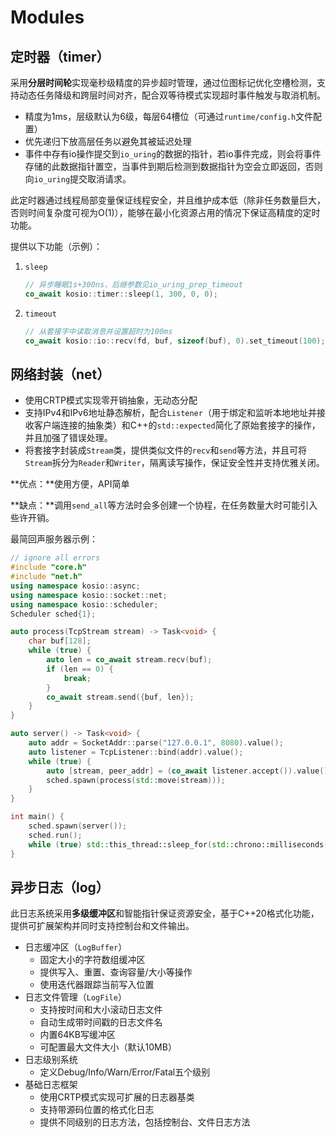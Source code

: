 # Modules

## 定时器（timer）

采用**分层时间轮**实现毫秒级精度的异步超时管理，通过位图标记优化空槽检测，支持动态任务降级和跨层时间对齐，配合双等待模式实现超时事件触发与取消机制。

- 精度为1ms，层级默认为6级，每层64槽位（可通过`runtime/config.h`文件配置）
- 优先递归下放高层任务以避免其被延迟处理
- 事件中存有io操作提交到`io_uring`的数据的指针，若io事件完成，则会将事件存储的此数据指针置空，当事件到期后检测到数据指针为空会立即返回，否则向`io_uring`提交取消请求。

此定时器通过线程局部变量保证线程安全，并且维护成本低（除非任务数量巨大，否则时间复杂度可视为O(1)），能够在最小化资源占用的情况下保证高精度的定时功能。

提供以下功能（示例）：

1. `sleep` 

   ```c++
   // 异步睡眠1s+300ns，后继参数见io_uring_prep_timeout
   co_await kosio::timer::sleep(1, 300, 0, 0);
   ```

2. `timeout`

   ```c++
   // 从套接字中读取消息并设置超时为100ms
   co_await kosio::io::recv(fd, buf, sizeof(buf), 0).set_timeout(100);
   ```

   



## 网络封装（net）

- 使用CRTP模式实现零开销抽象，无动态分配
- 支持IPv4和IPv6地址静态解析，配合`Listener`（用于绑定和监听本地地址并接收客户端连接的抽象类）和C++的`std::expected`简化了原始套接字的操作，并且加强了错误处理。
- 将套接字封装成`Stream`类，提供类似文件的`recv`和`send`等方法，并且可将`Stream`拆分为`Reader`和`Writer`，隔离读写操作，保证安全性并支持优雅关闭。

**优点：**使用方便，API简单

**缺点：**调用`send_all`等方法时会多创建一个协程，在任务数量大时可能引入些许开销。

最简回声服务器示例：

```c++
// ignore all errors
#include "core.h"
#include "net.h"
using namespace kosio::async;
using namespace kosio::socket::net;
using namespace kosio::scheduler;
Scheduler sched{1};

auto process(TcpStream stream) -> Task<void> {
    char buf[128];
    while (true) {
        auto len = co_await stream.recv(buf);
        if (len == 0) {
            break;
        }
        co_await stream.send({buf, len});
    }
}

auto server() -> Task<void> {
	auto addr = SocketAddr::parse("127.0.0.1", 8080).value();
    auto listener = TcpListener::bind(addr).value();
    while (true) {
        auto [stream, peer_addr] = (co_await listener.accept()).value();
        sched.spawn(process(std::move(stream)));
    }
}

int main() {
    sched.spawn(server());
    sched.run();
    while (true) std::this_thread::sleep_for(std::chrono::milliseconds(1000));
}
```



## 异步日志（log）

此日志系统采用**多级缓冲区**和智能指针保证资源安全，基于C++20格式化功能，提供可扩展架构并同时支持控制台和文件输出。

- 日志缓冲区（`LogBuffer`）
  - 固定大小的字符数组缓冲区
  - 提供写入、重置、查询容量/大小等操作
  - 使用迭代器跟踪当前写入位置
- 日志文件管理（`LogFile`）
  - 支持按时间和大小滚动日志文件
  - 自动生成带时间戳的日志文件名
  - 内置64KB写缓冲区
  - 可配置最大文件大小（默认10MB）
- 日志级别系统
  - 定义Debug/Info/Warn/Error/Fatal五个级别
- 基础日志框架
  - 使用CRTP模式实现可扩展的日志器基类
  - 支持带源码位置的格式化日志
  - 提供不同级别的日志方法，包括控制台、文件日志方法